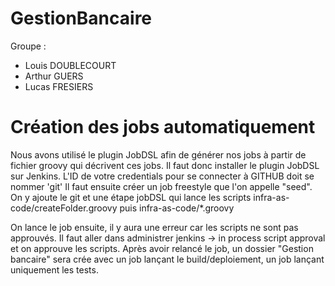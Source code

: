 # GestionBancaire
Groupe :
- Louis DOUBLECOURT
- Arthur GUERS
- Lucas FRESIERS
# Création des jobs automatiquement
Nous avons utilisé le plugin JobDSL afin de générer nos jobs à partir de fichier groovy qui décrivent ces jobs.
Il faut donc installer le plugin JobDSL sur Jenkins.
L'ID de votre credentials pour se connecter à GITHUB doit se nommer 'git'
Il faut ensuite créer un job freestyle que l'on appelle "seed". On y ajoute le git et une étape jobDSL qui lance les scripts infra-as-code/createFolder.groovy puis infra-as-code/*.groovy

On lance le job ensuite, il y aura une erreur car les scripts ne sont pas approuvés. Il faut aller dans administrer jenkins -> in process script approval et on approuve les scripts.
Après avoir relancé le job, un dossier "Gestion bancaire" sera crée avec un job lançant le build/deploiement, un job lançant uniquement les tests.

